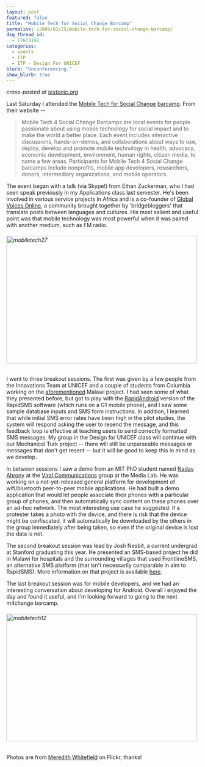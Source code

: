 ```yaml
---
layout: post
featured: false
title: "Mobile Tech for Social Change Barcamp"
permalink: /2009/02/25/mobile-tech-for-social-change-barcamp/
dsq_thread_id:
  - 17673192
categories:
  - events
  - ITP
  - ITP - Design For UNICEF
blurb: "Unconferencing."
show_blurb: true
---
```

*cross-posted at [textonic.org][1]*

Last Saturday I attended the [Mobile Tech for Social Change][2] [barcamp][3]. From their website -- 

> Mobile Tech 4 Social Change Barcamps are local events for people passionate about using mobile technology for social impact and to make the world a better place. Each event includes interactive discussions, hands-on-demos, and collaborations about ways to use, deploy, develop and promote mobile technology in health, advocacy, economic development, environment, human rights, citizen media, to name a few areas. Participants for Mobile Tech 4 Social Change barcamps include nonprofits, mobile app developers, researchers, donors, intermediary organizations, and mobile operators. 

The event began with a talk (via Skype!) from Ethan Zuckerman, who I had seen speak previously in my Applications class last semester. He's been involved in various service projects in Africa and is a co-founder of [Global Voices Online][4], a community brought together by 'bridgebloggers' that translate posts between languages and cultures. His most salient and useful point was that mobile technology was most powerful when it was paired with another medium, such as FM radio.

###### [<img src="http://farm4.static.flickr.com/3555/3301247476_3330b4b8d6.jpg" width="500" height="333" alt="mobiletech27" />][5]

I went to three breakout sessions. The first was given by a few people from the Innovations Team at UNICEF and a couple of students from Columbia working on the [aforementioned][6] Malawi project. I had seen some of what they presented before, but got to play with the [RapidAndroid][7] version of the RapidSMS software (which runs on a G1 mobile phone), and I saw some sample database inputs and SMS form instructions. In addition, I learned that while initial SMS error rates have been high in the pilot studies, the system will respond asking the user to resend the message, and this feedback loop is effective at teaching users to send correctly formatted SMS messages. My group in the Design for UNICEF class will continue with our Mechanical Turk project -- there will still be unparseable messages or messages that don't get resent -- but it will be good to keep this in mind as we develop.

In between sessions I saw a demo from an MIT PhD student named [Nadav Ahrony][8] at the [Viral Communications][9] group at the Media Lab. He was working on a not-yet-released general platform for development of wifi/bluetooth peer-to-peer mobile applications. He had built a demo application that would let people associate their phones with a particular group of phones, and then automatically sync content on these phones over an ad-hoc network. The most interesting use case he suggested: if a protester takes a photo with the device, and there is risk that the device might be confiscated, it will automatically be downloaded by the others in the group immediately after being taken, so even if the original device is lost the data is not.

The second breakout session was lead by Josh Nesbit, a current undergrad at Stanford graduating this year. He presented an SMS-based project he did in Malawi for hospitals and the surrounding villages that used FrontlineSMS, an alternative SMS platform (that isn't necessarily comparable in aim to RapidSMS). More information on that project is available [here][10].

The last breakout session was for mobile developers, and we had an interesting conversation about developing for Android. Overall I enjoyed the day and found it useful, and I'm looking forward to going to the next m4change barcamp.

###### [<img src="http://farm4.static.flickr.com/3554/3301245652_665eee92e6.jpg" width="500" height="333" alt="mobiletech12" />][11]  
Photos are from [Meredith Whitefield][12] on Flickr, thanks!

 [1]: http://textonic.org/2009/02/25/mobile-tech-for-social-change-barcamp/
 [2]: http://barcamp.org/MobileTechForSocialChangeNewYork
 [3]: http://en.wikipedia.org/wiki/Barcamp
 [4]: http://globalvoicesonline.org/
 [5]: http://www.flickr.com/photos/mwhitefield/3301247476/ "mobiletech27 by Meredith Whitefield, on Flickr"
 [6]: /2009/02/20/design-for-unicef-rapidsms-and-mechanical-turk/
 [7]: http://mobileactive.org/rapid-android-turning-android-phone-data-collection-and-supply-management-server
 [8]: http://web.media.mit.edu/~nadav/
 [9]: http://viral.media.mit.edu/
 [10]: http://jopsa.org/
 [11]: http://www.flickr.com/photos/mwhitefield/3301245652/ "mobiletech12 by Meredith Whitefield, on Flickr"
 [12]: http://flickr.com/photos/mwhitefield/
